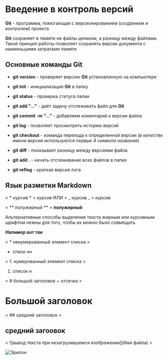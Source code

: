 # Введение в контроль версий

**Git** - программа, помогающая с версионированием (*созданием и контролем*) проекта

**Git** сохраняет в памяти не файлы целиком, а разницу между файлами. Такой принцип работы позволяет сохранять версии документа с наименьшими затратами памяти

## Основные команды Git

* **git version** - проверяет версию **Git** установленную на компьютере

* **git init** - инициализация **Git** в папку

* **git status** - проверка статуса папки

* **git  add "..."** - даёт задачу отслеживать файл для **Git**

* **git commit -m "..."** - добавляем коментарий к версии файла

* **git log** - позволяет просмотреть историю версий

* **git checkout** - команда перехода к определенной версии (*в качестве имени версии используются первые 4 символа названия*)

* **git diff** - показывает разницу между версиями файла

* **git add .** - начать отслеживание всех файлов в папке

* **git reflog** - краткая версия лога

## Язык разметки **Markdown**

< * курсив * > *курсив* ИЛИ < _ курсив _ > _курсив_

< ** полужирный ** > **полужирный**

Альтернативные способы выделения текста жирным или курсивным шрифтом нежны для того, чтобы их можно было совмещать

**_Напимер вот так_**

< * ненумерованный элемент списка >
* спиок нн

< 1. нумерованный элемент списка >
1. список н

< # большой заголовок + отсечка >
# Большой заголовок

< ## средний заголовок >
## средний загоовок

< ![вывод текста при незагрузившемся изображении](Имя файла) >

![Эрилон](эрилон.png)
